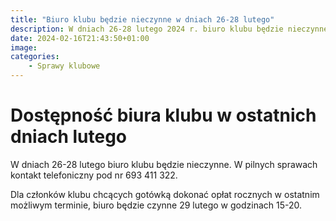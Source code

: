 ```yaml
---
title: "Biuro klubu będzie nieczynne w dniach 26-28 lutego"
description: W dniach 26-28 lutego 2024 r. biuro klubu będzie nieczynne. 29 lutego czynne będzie w godzinach 15-20.
date: 2024-02-16T21:43:50+01:00
image: 
categories:
    - Sprawy klubowe
---
```


# Dostępność biura klubu w ostatnich dniach lutego

W dniach 26-28 lutego biuro klubu będzie nieczynne. W pilnych sprawach kontakt
telefoniczny pod nr 693 411 322.

Dla członków klubu chcących gotówką dokonać opłat rocznych
w ostatnim możliwym terminie, biuro będzie czynne 29 lutego w godzinach 15-20.
